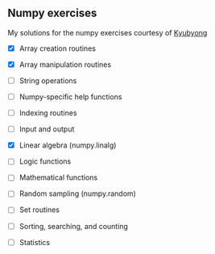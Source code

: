 ## Numpy exercises


My solutions for the numpy exercises courtesy of [Kyubyong](https://github.com/Kyubyong/numpy_exercises)

  - [x] Array creation routines
  - [x] Array manipulation routines 
  - [ ] String operations 
  - [ ] Numpy-specific help functions
  - [ ] Indexing routines 
  - [ ] Input and output 
  - [x] Linear algebra (numpy.linalg) 
  - [ ] Logic functions 
  - [ ] Mathematical functions
  - [ ] Random sampling (numpy.random) 
  - [ ] Set routines 
  - [ ] Sorting, searching, and counting 
  - [ ] Statistics 

